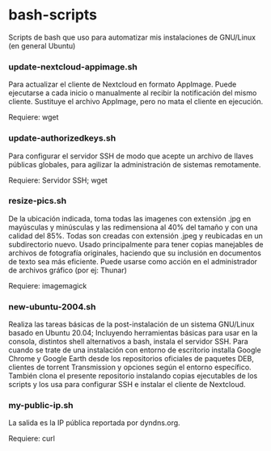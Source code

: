 # bash-scripts
Scripts de bash que uso para automatizar mis instalaciones de GNU/Linux (en general Ubuntu)

### update-nextcloud-appimage.sh
Para actualizar el cliente de Nextcloud en formato AppImage. Puede ejecutarse a cada inicio o manualmente al recibir la notificación del mismo cliente. Sustituye el archivo AppImage, pero no mata el cliente en ejecución.

Requiere: wget

### update-authorizedkeys.sh
Para configurar el servidor SSH de modo que acepte un archivo de llaves públicas globales, para agilizar la administración de sistemas remotamente.

Requiere: Servidor SSH; wget

### resize-pics.sh
De la ubicación indicada, toma todas las imagenes con extensión .jpg en mayúsculas y minúsculas y las redimensiona al 40% del tamaño y con una calidad del 85%. Todas son creadas con extensión .jpeg y reubicadas en un subdirectorio nuevo. Usado principalmente para tener copias manejables de archivos de fotografía originales, haciendo que su inclusión en documentos de texto sea más eficiente.
Puede usarse como acción en el administrador de archivos gráfico (por ej: Thunar)

Requiere: imagemagick

### new-ubuntu-2004.sh
Realiza las tareas básicas de la post-instalación de un sistema GNU/Linux basado en Ubuntu 20.04; Incluyendo herramientas básicas para usar en la consola, distintos shell alternativos a bash, instala el servidor SSH. Para cuando se trate de una instalación con entorno de escritorio installa Google Chrome y Google Earth desde los repositorios oficiales de paquetes DEB, clientes de torrent Transmission y opciones según el entorno específico. También clona el presente repositorio instalando copias ejecutables de los scripts y los usa para configurar SSH e instalar el cliente de Nextcloud.

### my-public-ip.sh
La salida es la IP pública reportada por dyndns.org.

Requiere: curl
